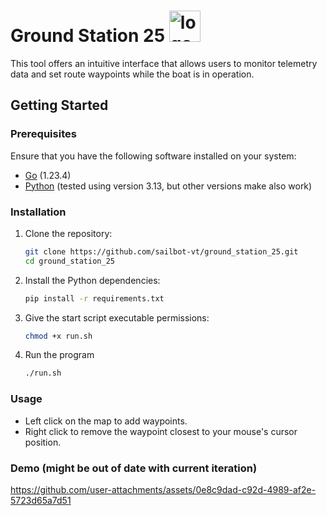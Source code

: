 # Ground Station 25 <img src="https://github.com/user-attachments/assets/05a3d1d7-f5c2-4c9b-8a05-54f5ed727f80" alt="logo" width="50"/>

This tool offers an intuitive interface that allows users to monitor telemetry data and set route waypoints while the boat is in operation.

## Getting Started

### Prerequisites

Ensure that you have the following software installed on your system:

- [Go](https://go.dev/doc/install) (1.23.4)
- [Python](https://www.python.org/downloads/) (tested using version 3.13, but other versions make also work)

### Installation

1. Clone the repository:

   ```bash
   git clone https://github.com/sailbot-vt/ground_station_25.git
   cd ground_station_25
   ```

2. Install the Python dependencies:

   ```bash
   pip install -r requirements.txt
   ```

3. Give the start script executable permissions:

   ```bash
   chmod +x run.sh
   ```

4. Run the program

   ```bash
   ./run.sh
   ```

### Usage

- Left click on the map to add waypoints.
- Right click to remove the waypoint closest to your mouse's cursor position.

### Demo (might be out of date with current iteration)

<https://github.com/user-attachments/assets/0e8c9dad-c92d-4989-af2e-5723d65a7d51>
